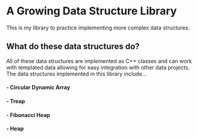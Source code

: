# A Growing Data Structure Library
This is my library to practice implementing more complex data structures.

## What do these data structures do?
All of these data structures are implemented as C++ classes and can work with templated data allowing for easy integration with other data projects. The data structures implemented in this library include...
#### - Circular Dynamic Array
#### - Treap
#### - Fibonacci Heap
#### - Heap
